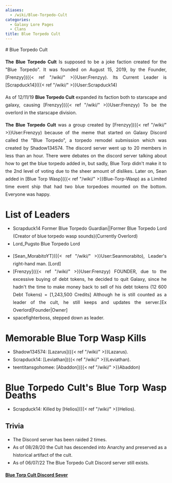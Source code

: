 ```yaml
---
aliases:
  - /wiki/Blue-Torpedo-Cult
categories:
  - Galaxy Lore Pages
  - Clans
title: Blue Torpedo Cult
---
```


<div align="justify" class="cardcontainer" style="font-size: 14px; line-height: 24px;">
# Blue Torpedo Cult

**The Blue Torpedo Cult** Is supposed to be a joke faction created for the "Blue Torpedo". It was founded on August 15, 2019, by the Founder, [Frenzyy]({{< ref "/wiki/" >}}User:Frenzyy). Its Current Leader is [Scrapduck14]({{< ref "/wiki/" >}}User:Scrapduck14)

As of 12/11/19 **Blue Torpedo Cult** expanded its faction both to starscape and galaxy, causing [Frenzyy]({{< ref "/wiki/" >}}User:Frenzyy) To be the overlord in the starscape division.

**The Blue Torpedo Cult** was a group created by [Frenzyy]({{< ref "/wiki/" >}}User:Frenzyy) because of the meme that started on Galaxy Discord called the "Blue Torpedo", a torpedo remodel submission which was created by Shadow134574. The discord server went up to 20 members in less than an hour. There were debates on the discord server talking about how to get the blue torpedo added in, but sadly, Blue Torp didn't make it to the 2nd level of voting due to the sheer amount of dislikes. Later on, Sean added in [Blue Torp Wasp]({{< ref "/wiki/" >}}Blue-Torp-Wasp) as a Limited time event ship that had two blue torpedoes mounted on the bottom. Everyone was happy.

# List of Leaders

- Scrapduck14 Former Blue Torpedo Guardian||Former Blue Torpedo Lord (Creator of blue torpedo wasp sounds)(Currently Overlord)
- Lord_Pugsto Blue Torpedo Lord

<!-- -->

- [Sean_MorabitoYT]({{< ref "/wiki/" >}}User:Seanmorabito), Leader's right-hand man. [Lord]
- [Frenzyy]({{< ref "/wiki/" >}}User:Frenzyy) FOUNDER, due to the excessive buying of debt tokens, he decided to quit Galaxy, since he hadn't the time to make money back to sell of his debt tokens (12 600 Debt Tokens) = [1,243,500 Credits] Although he is still counted as a leader of the cult, he still keeps and updates the server.[Ex Overlord|Founder|Owner]
- spacefighterboss, stepped down as leader.

# Memorable Blue Torp Wasp Kills

- Shadow134574: [Lazarus]({{< ref "/wiki/" >}}Lazarus).
- Scrapduck14: [Leviathan]({{< ref "/wiki/" >}}Leviathan).
- teentitansgohomee: [Abaddon]({{< ref "/wiki/" >}}Abaddon)

# Blue Torpedo Cult's Blue Torp Wasp Deaths

- Scrapduck14: Killed by [Helios]({{< ref "/wiki/" >}}Helios).

## Trivia

- The Discord server has been raided 2 times.
- As of 08/28/20 the Cult has descended into Anarchy and preserved as a historical artifact of the cult.
- As of 06/07/22 The Blue Torpedo Cult Discord server still exists.

<div class="InviteButton" style="width:60%; ">

**[Blue Torp Cult Discord Sever](https://discord.gg/cHgbfkf)**

</div>
</div>
